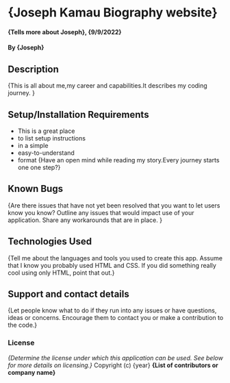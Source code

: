 # {Joseph Kamau Biography website}
#### {Tells more about Joseph}, {9/9/2022}
#### By **{Joseph}**
## Description
{This is all about me,my career and capabilities.It describes my coding journey. }
## Setup/Installation Requirements
* This is a great place
* to list setup instructions
* in a simple
* easy-to-understand
* format
{Have an open mind while reading my story.Every journey starts one one step?}
## Known Bugs
{Are there issues that have not yet been resolved that you want to let users know you know? Outline any issues that would impact use of your application. Share any workarounds that are in place. }
## Technologies Used
{Tell me about the languages and tools you used to create this app. Assume that I know you probably used HTML and CSS. If you did something really cool using only HTML, point that out.}
## Support and contact details
{Let people know what to do if they run into any issues or have questions, ideas or concerns.  Encourage them to contact you or make a contribution to the code.}
### License
*{Determine the license under which this application can be used.  See below for more details on licensing.}*
Copyright (c) {year} **{List of contributors or company name}**